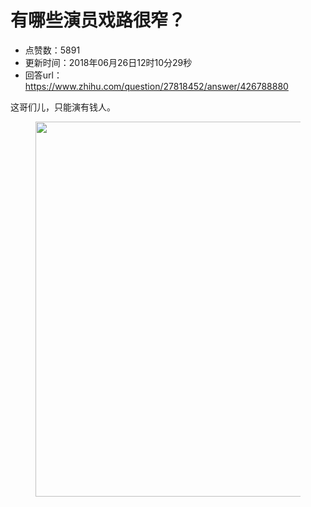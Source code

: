 # 有哪些演员戏路很窄？
- 点赞数：5891
- 更新时间：2018年06月26日12时10分29秒
- 回答url：https://www.zhihu.com/question/27818452/answer/426788880
<body>
 <p data-pid="uDz_BMzi">这哥们儿，只能演有钱人。</p>
 <figure data-size="normal">
  <img src="https://pica.zhimg.com/50/v2-90d04cc8baca86ca974d88cb00594852_720w.jpg?source=1940ef5c" data-rawwidth="600" data-rawheight="400" data-size="normal" data-original-token="v2-d2f3562b0b3959d54c1e814634831760" data-default-watermark-src="https://picx.zhimg.com/50/v2-358123f243e2ae9b5c332be586c7c0dc_720w.jpg?source=1940ef5c" class="origin_image zh-lightbox-thumb" width="600" data-original="https://pic1.zhimg.com/v2-90d04cc8baca86ca974d88cb00594852_r.jpg?source=1940ef5c">
 </figure>
 <p></p>
</body>